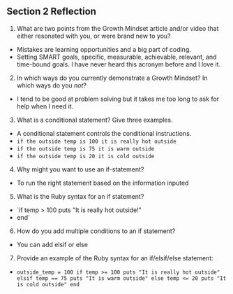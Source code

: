 ## Section 2 Reflection

1. What are two points from the Growth Mindset article and/or video that either resonated with you, or were brand new to you?
- Mistakes are learning opportunities and a big part of coding.
- Setting SMART goals, specific, measurable, achievable, relevant, and time-bound goals. I have never heard this acronym before and I love it.
2. In which ways do you currently demonstrate a Growth Mindset? In which ways do you _not_?
- I tend to be good at problem solving but it takes me too long to ask for help when I need it.
3. What is a conditional statement? Give three examples.
- A conditional statement controls the conditional instructions.
- `if the outside temp is 100 it is really hot outside`
- `if the outside temp is 75 it is warm outside`
- `if the outside temp is 20 it is cold outside`
4. Why might you want to use an if-statement?
- To run the right statement based on the information inputed
5. What is the Ruby syntax for an if statement?
- `if temp > 100
  puts "It is really hot outside!"
- end`
6. How do you add multiple conditions to an if statement?
- You can add elsif or else
7. Provide an example of the Ruby syntax for an if/elsif/else statement:
- `outside_temp = 100
if temp >= 100
  puts "It is really hot outside"
elsif temp == 75
  puts "It is warm outside"
else temp <= 20
  puts "It is cold outside"
end`

